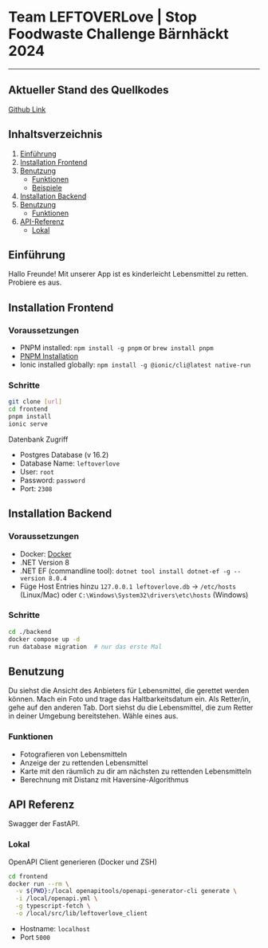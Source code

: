 # Team LEFTOVERLove | Stop Foodwaste Challenge Bärnhäckt 2024

___

## Aktueller Stand des Quellkodes

[Github Link](https://github.com/Poisonlocket/Bernhackt_LEFTOVERLove "link to github repo")

## Inhaltsverzeichnis

1. [Einführung](#einführung)
2. [Installation Frontend](#installation-frontend)
3. [Benutzung](#benutzung)
    - [Funktionen](#funktionen)
    - [Beispiele](#beispiele)
4. [Installation Backend](#installation-backend)
5. [Benutzung](#benutzung)
    - [Funktionen](#funktionen)
6. [API-Referenz](#api-referenz)
    - [Lokal](#lokal)

## Einführung

Hallo Freunde! Mit unserer App ist es kinderleicht Lebensmittel zu retten. Probiere es aus.

## Installation Frontend

### Voraussetzungen

- PNPM installed: `npm install -g pnpm` or `brew install pnpm`
- [PNPM Installation](https://pnpm.io/installation)
- Ionic installed globally: `npm install -g @ionic/cli@latest native-run`

### Schritte

``` bash
git clone [url]
cd frontend
pnpm install
ionic serve
```

Datenbank Zugriff

- Postgres Database (v 16.2)
- Database Name: `leftoverlove`
- User: `root`
- Password: `password`
- Port: `2308`

## Installation Backend

### Voraussetzungen

- Docker: [Docker](https://docs.docker.com/get-docker/)
- .NET Version 8
- .NET EF (commandline tool): `dotnet tool install dotnet-ef -g --version 8.0.4`
- Füge Host Entries hinzu `127.0.0.1 leftoverlove.db` -> `/etc/hosts` (Linux/Mac) oder
  `C:\Windows\System32\drivers\etc\hosts` (Windows)

### Schritte

``` bash
cd ./backend
docker compose up -d
run database migration  # nur das erste Mal
```

## Benutzung

Du siehst die Ansicht des Anbieters für Lebensmittel, die gerettet werden können. Mach ein Foto und trage das Haltbarkeitsdatum ein. Als Retter/in, gehe auf den anderen Tab. Dort siehst du die Lebensmittel, die zum Retter in deiner Umgebung bereitstehen. Wähle eines aus.

### Funktionen

- Fotografieren von Lebensmitteln
- Anzeige der zu rettenden Lebensmittel
- Karte mit den räumlich zu dir am nächsten zu rettenden Lebensmitteln
- Berechnung mit Distanz mit Haversine-Algorithmus

## API Referenz

Swagger der FastAPI.

### Lokal

OpenAPI Client generieren (Docker und ZSH)

``` bash
cd frontend
docker run --rm \
  -v ${PWD}:/local openapitools/openapi-generator-cli generate \
  -i /local/openapi.yml \
  -g typescript-fetch \
  -o /local/src/lib/leftoverlove_client

```

- Hostname: `localhost`
- Port `5000`